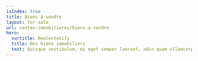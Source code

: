 ```yaml
---
isIndex: true
title: Biens à vendre
layout: for-sale
url: ventes-immobilieres/biens-a-vendre
hero:
  surtitle: Realestatify
  title: Nos biens immobiliers
  text: Quisque vestibulum, mi eget semper laoreet, odio quam ullamcorper turpis, auctor fermentum magna leo eget nisi. Fusce id imperdiet nunc.
---
```


